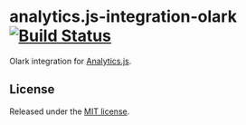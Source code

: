 # analytics.js-integration-olark [![Build Status][ci-badge]][ci-link]

Olark integration for [Analytics.js][].

## License

Released under the [MIT license](LICENSE).


[Analytics.js]: https://segment.com/docs/libraries/analytics.js/
[ci-link]: https://circleci.com/gh/segment-integrations/analytics.js-integration-olark
[ci-badge]: https://circleci.com/gh/segment-integrations/analytics.js-integration-olark.svg?style=svg
